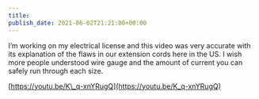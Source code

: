 ```yaml
---
title: 
publish_date: 2021-06-02T21:21:00+00:00
---
```


I’m working on my electrical license and this video was very accurate with its explanation of the flaws in our extension cords here in the US. I wish more people understood wire gauge and the amount of current you can safely run through each size.

[https://youtu.be/K\_q-xnYRugQ](https://youtu.be/K_q-xnYRugQ)
